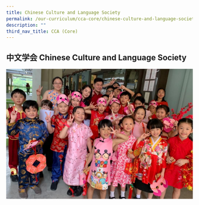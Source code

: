 ```yaml
---
title: Chinese Culture and Language Society
permalink: /our-curriculum/cca-core/chinese-culture-and-language-society/
description: ""
third_nav_title: CCA (Core)
---
```

中文学会 Chinese Culture and Language Society
-----------------------------------------

![Chinese Culture and Language Society](/images/Pic%201.jpeg)
